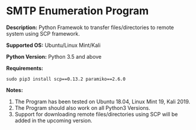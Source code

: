 # SMTP Enumeration Program

**Description:** Python Framewok to transfer files/directories to remote system using SCP framework.

**Supported OS:** Ubuntu/Linux Mint/Kali

**Python Version:** Python 3.5 and above

**Requirements:**

```shell
sudo pip3 install scp==0.13.2 paramiko==2.6.0
```

**Notes:**  

1. The Program has been tested on Ubuntu 18.04, Linux Mint 19, Kali 2019.
2. The Program should also work on all Python3 Versions.
3. Support for downloading remote files/directories using SCP will be added in the upcoming version.